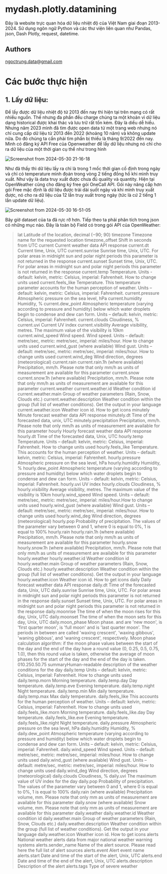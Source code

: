 
# mydash.plotly.datamining
Đây là website trực quan hóa dữ liệu nhiệt độ của Việt Nam giai đoạn 2013-2024. Sử dụng ngôn ngữ Python và các thư viện liên quan như Pandas, json, Dash Plotly, request, datetime.


## Authors

ngoctrung.data@gmail.com


# Các bước thực hiện
## 1. Lấy dữ liệu:
Để lấy được dữ liệu nhiệt độ từ 2013 đến nay thì hiện tại trên mạng có rất nhiều nguồn. Thế nhưng đa phần đều charge chúng ta một khoản vì dữ liệu dạng historical được khai thác và lưu trữ rất tốn kém. Đây là diều dễ hiểu.
Nhưng năm 2023 mình đã tìm được open data từ một trang web nhưng nó chỉ cung cấp dữ liệu từ 2013 đến 2022 (khoảng 10 năm) và không update nữa. Do đó chúng ta cần phải tìm phần bị thiếu là tháng 9/2022 đến nay. 
Mình có đăng ký API Free của Openweather để lấy dữ liệu nhưng nó chỉ cho ra dữ liệu của một thời gian cụ thể như trong hình

![Screenshot from 2024-05-30 21-16-18](https://github.com/trungcoding/mydash.plotly.datamining/assets/85286015/fc5b3fe7-edd7-40b1-b737-0b846eb35761)

Như đã thấy thì dữ liệu lấy ra chỉ là trong 1 mốc thời gian cố định trong ngày và chỉ có temperature mình đoán trong vòng 2 tiếng đồng hồ khi mình truy xuất. Như vậy là data truy xuất được chưa đủ quality và quantity. Hiện tại OpenWeather cũng cho đăng ký free gói OneCall API. Gói này nâng cấp hơn gói Free mặc định là dữ liệu được trải dài suốt ngày và khi mình truy xuất được, nó cho ra dữ liệu của 12 lần truy xuất trong ngày (tức là cứ 2 tiếng 1 lần update dữ liệu).

![Screenshot from 2024-05-30 16-51-05](https://github.com/trungcoding/mydash.plotly.datamining/assets/85286015/6b222715-d3bd-4a45-a803-37a1e5b58fcb)

Bây giờ dataset của ta đã rực rỡ hơn. Tiếp theo ta phải phân tích trong json có những mục nào. Đây là toàn bộ Field có trong gói API của OpenWeather:
>lat Latitude of the location, decimal (−90; 90)
>timezone Timezone name for the requested location
>timezone_offset Shift in seconds from UTC
>current Current weather data API response
>current.dt Current time, Unix, UTC
>current.sunrise Sunrise time, Unix, UTC. For polar areas in midnight sun and polar night periods this parameter is not returned in the response
current.sunset Sunset time, Unix, UTC. For polar areas in midnight sun and polar night periods this parameter is not returned in the response
current.temp Temperature. Units - default: kelvin, metric: Celsius, imperial: Fahrenheit. How to change units used
current.feels_like Temperature. This temperature parameter accounts for the human perception of weather. Units – default: kelvin, metric: Celsius, imperial: Fahrenheit.
current.pressure Atmospheric pressure on the sea level, hPa
current.humidity Humidity, %
current.dew_point Atmospheric temperature (varying according to pressure and humidity) below which water droplets begin to condense and dew can form. Units – default: kelvin, metric: Celsius, imperial: Fahrenheit.
current.clouds Cloudiness, %
current.uvi Current UV index
current.visibility Average visibility, metres. The maximum value of the visibility is 10km
current.wind_speed Wind speed. Wind speed. Units – default: metre/sec, metric: metre/sec, imperial: miles/hour. How to change units used
current.wind_gust (where available) Wind gust. Units – default: metre/sec, metric: metre/sec, imperial: miles/hour. How to change units used
current.wind_deg Wind direction, degrees (meteorological)
current.rain
current.rain.1h (where available) Precipitation, mm/h. Please note that only mm/h as units of measurement are available for this parameter
current.snow
current.snow.1h (where available) Precipitation, mm/h. Please note that only mm/h as units of measurement are available for this parameter
current.weather
current.weather.id Weather condition id
current.weather.main Group of weather parameters (Rain, Snow, Clouds etc.)
current.weather.description Weather condition within the group (full list of weather conditions). Get the output in your language
current.weather.icon Weather icon id. How to get icons
minutely Minute forecast weather data API response
minutely.dt Time of the forecasted data, unix, UTC
minutely.precipitation Precipitation, mm/h. Please note that only mm/h as units of measurement are available for this parameter
hourly Hourly forecast weather data API response
hourly.dt Time of the forecasted data, Unix, UTC
hourly.temp Temperature. Units – default: kelvin, metric: Celsius, imperial: Fahrenheit. How to change units used
hourly.feels_like Temperature. This accounts for the human perception of weather. Units – default: kelvin, metric: Celsius, imperial: Fahrenheit.
hourly.pressure Atmospheric pressure on the sea level, hPa
hourly.humidity Humidity, %
hourly.dew_point Atmospheric temperature (varying according to pressure and humidity) below which water droplets begin to condense and dew can form. Units – default: kelvin, metric: Celsius, imperial: Fahrenheit.
hourly.uvi UV index
hourly.clouds Cloudiness, %
hourly.visibility Average visibility, metres. The maximum value of the visibility is 10km
hourly.wind_speed Wind speed. Units – default: metre/sec, metric: metre/sec, imperial: miles/hour.How to change units used
hourly.wind_gust (where available) Wind gust. Units – default: metre/sec, metric: metre/sec, imperial: miles/hour. How to change units used
hourly.wind_deg Wind direction, degrees (meteorological)
hourly.pop Probability of precipitation. The values of the parameter vary between 0 and 1, where 0 is equal to 0%, 1 is equal to 100%
hourly.rain
hourly.rain.1h (where available) Precipitation, mm/h. Please note that only mm/h as units of measurement are available for this parameter
hourly.snow
hourly.snow.1h (where available) Precipitation, mm/h. Please note that only mm/h as units of measurement are available for this parameter
hourly.weather
hourly.weather.id Weather condition id
hourly.weather.main Group of weather parameters (Rain, Snow, Clouds etc.)
hourly.weather.description Weather condition within the group (full list of weather conditions). Get the output in your language
hourly.weather.icon Weather icon id. How to get icons
daily Daily forecast weather data API response
daily.dt Time of the forecasted data, Unix, UTC
daily.sunrise Sunrise time, Unix, UTC. For polar areas in midnight sun and polar night periods this parameter is not returned in the response
daily.sunset Sunset time, Unix, UTC. For polar areas in midnight sun and polar night periods this parameter is not returned in the response
daily.moonrise The time of when the moon rises for this day, Unix, UTC
daily.moonset The time of when the moon sets for this day, Unix, UTC
daily.moon_phase Moon phase. and are 'new moon', is 'first quarter moon', is 'full moon' and is 'last quarter moon'. The periods in between are called 'waxing crescent', 'waxing gibbous', 'waning gibbous', and 'waning crescent', respectively. Moon phase calculation algorithm: if the moon phase values between the start of the day and the end of the day have a round value (0, 0.25, 0.5, 0.75, 1.0), then this round value is taken, otherwise the average of moon phases for the start of the day and the end of the day is taken. 010.250.50.75
summaryHuman-readable description of the weather conditions for the day
daily.temp Units – default: kelvin, metric: Celsius, imperial: Fahrenheit. How to change units used
daily.temp.morn Morning temperature.
daily.temp.day Day temperature.
daily.temp.eve Evening temperature.
daily.temp.night Night temperature.
daily.temp.min Min daily temperature.
daily.temp.max Max daily temperature.
daily.feels_like This accounts for the human perception of weather. Units – default: kelvin, metric: Celsius, imperial: Fahrenheit. How to change units used
daily.feels_like.morn Morning temperature.
daily.feels_like.day Day temperature.
daily.feels_like.eve Evening temperature.
daily.feels_like.night Night temperature.
daily.pressure Atmospheric pressure on the sea level, hPa
daily.humidity Humidity, %
daily.dew_point Atmospheric temperature (varying according to pressure and humidity) below which water droplets begin to condense and dew can form. Units – default: kelvin, metric: Celsius, imperial: Fahrenheit.
daily.wind_speed Wind speed. Units – default: metre/sec, metric: metre/sec, imperial: miles/hour. How to change units used
daily.wind_gust (where available) Wind gust. Units – default: metre/sec, metric: metre/sec, imperial: miles/hour. How to change units used
daily.wind_deg Wind direction, degrees (meteorological)
daily.clouds Cloudiness, %
daily.uvi The maximum value of UV index for the day
daily.pop Probability of precipitation. The values of the parameter vary between 0 and 1, where 0 is equal to 0%, 1 is equal to 100%
daily.rain (where available) Precipitation volume, mm. Please note that only mm as units of measurement are available for this parameter
daily.snow (where available) Snow volume, mm. Please note that only mm as units of measurement are available for this parameter
daily.weather
daily.weather.id Weather condition id
daily.weather.main Group of weather parameters (Rain, Snow, Clouds etc.)
daily.weather.description Weather condition within the group (full list of weather conditions). Get the output in your language
daily.weather.icon Weather icon id. How to get icons
alerts National weather alerts data from major national weather warning systems
alerts.sender_name Name of the alert source. Please read here the full list of alert sources
alerts.event Alert event name
alerts.start Date and time of the start of the alert, Unix, UTC
alerts.end Date and time of the end of the alert, Unix, UTC
alerts.description Description of the alert
alerts.tags Type of severe weather
